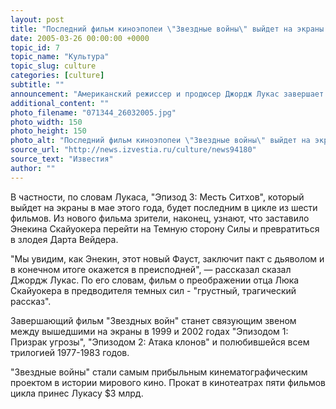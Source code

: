 ```yaml
---
layout: post
title: "Последний фильм киноэпопеи \"Звездные войны\" выйдет на экраны в ближайшее время"
date: 2005-03-26 00:00:00 +0000
topic_id: 7
topic_name: "Культура"
topic_slug: culture
categories: [culture]
subtitle: ""
announcement: "Американский режиссер и продюсер Джордж Лукас завершает созданную им фантастическую киноэпопею \"Звездные войны\". Об этом он впервые заявил в опубликованном сегодня эксклюзивном интервью итальянской газете \"Репубблика\"."
additional_content: ""
photo_filename: "071344_26032005.jpg"
photo_width: 150
photo_height: 150
photo_alt: "Последний фильм киноэпопеи \"Звездные войны\" выйдет на экраны в ближайшее время"
source_url: "http://news.izvestia.ru/culture/news94180"
source_text: "Известия"
author: ""
---
```

В частности, по словам Лукаса, "Эпизод 3: Месть Ситхов", который выйдет на экраны в мае этого года, будет последним в цикле из шести фильмов. Из нового фильма зрители, наконец, узнают, что заставило Энекина Скайуокера перейти на Темную сторону Силы и превратиться в злодея Дарта Вейдера.

"Мы увидим, как Энекин, этот новый Фауст, заключит пакт с дьяволом и в конечном итоге окажется в преисподней", &mdash; рассказал сказал Джордж Лукас. По его словам, фильм о преображении отца Люка Скайуокера в предводителя темных сил - "грустный, трагический рассказ".

Завершающий фильм "Звездных войн" станет связующим звеном между вышедшими на экраны в 1999 и 2002 годах "Эпизодом 1: Призрак угрозы", "Эпизодом 2: Атака клонов" и полюбившейся всем трилогией 1977-1983 годов.

"Звездные войны" стали самым прибыльным кинематографическим проектом в истории мирового кино. Прокат в кинотеатрах пяти фильмов цикла принес Лукасу $3 млрд.
